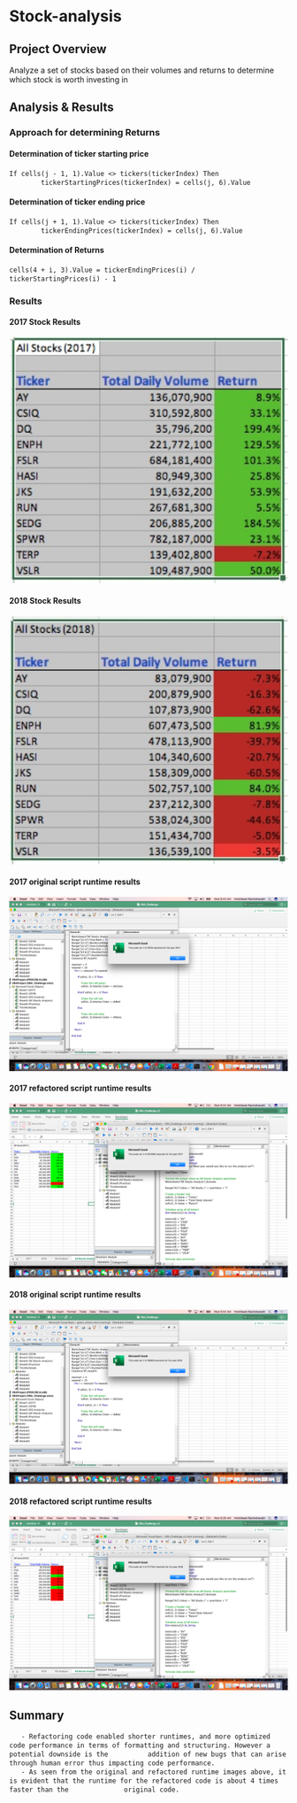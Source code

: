 # Stock-analysis

## Project Overview
Analyze a set of stocks based on their volumes and returns to determine which stock is worth investing in

## Analysis & Results

### Approach for determining Returns

#### Determination of ticker starting price 
```
If cells(j - 1, 1).Value <> tickers(tickerIndex) Then
        tickerStartingPrices(tickerIndex) = cells(j, 6).Value
```
#### Determination of ticker ending price
```
If cells(j + 1, 1).Value <> tickers(tickerIndex) Then
        tickerEndingPrices(tickerIndex) = cells(j, 6).Value
```
#### Determination of Returns
```
cells(4 + i, 3).Value = tickerEndingPrices(i) / tickerStartingPrices(i) - 1
```
### Results

#### 2017 Stock Results

![2017 Results](https://raw.githubusercontent.com/Kesh0326/stock-analysis/master/2017%20Stock%20Results.png)

#### 2018 Stock Results

![2018 Results](https://raw.githubusercontent.com/Kesh0326/stock-analysis/master/2018_Stock_Results.png)

#### 2017 original script runtime results

![2017 original script runtime](https://raw.githubusercontent.com/Kesh0326/stock-analysis/master/2017_Original_Runtime.png)

#### 2017 refactored script runtime results

![2017 refactored script runtime](https://raw.githubusercontent.com/Kesh0326/stock-analysis/master/Resources/VBA_Challenge_2017.png)

#### 2018 original script runtime results

![2018 original script runtime](https://raw.githubusercontent.com/Kesh0326/stock-analysis/master/2018_Original_Runtime.png)

#### 2018 refactored script runtime results

![2018 refactored script runtime](https://raw.githubusercontent.com/Kesh0326/stock-analysis/master/Resources/VBA_Challenge_2018.png)

## Summary

       - Refactoring code enabled shorter runtimes, and more optimized code performance in terms of formatting and structuring. However a potential downside is the          addition of new bugs that can arise through human error thus impacting code performance.
       - As seen from the original and refactored runtime images above, it is evident that the runtime for the refactored code is about 4 times faster than the              original code. 

